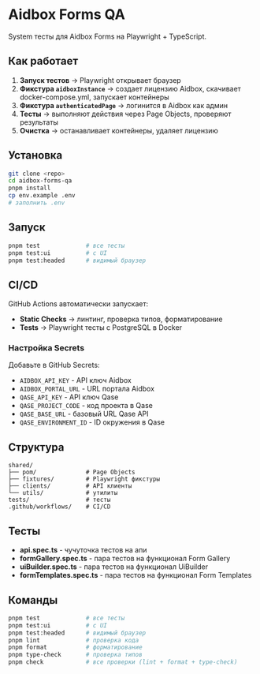 # Aidbox Forms QA

System тесты для Aidbox Forms на Playwright + TypeScript.

## Как работает

1. **Запуск тестов** → Playwright открывает браузер
2. **Фикстура `aidboxInstance`** → создает лицензию Aidbox, скачивает docker-compose.yml, запускает контейнеры
3. **Фикстура `authenticatedPage`** → логинится в Aidbox как админ
4. **Тесты** → выполняют действия через Page Objects, проверяют результаты
5. **Очистка** → останавливает контейнеры, удаляет лицензию

## Установка

```bash
git clone <repo>
cd aidbox-forms-qa
pnpm install
cp env.example .env
# заполнить .env
```

## Запуск

```bash
pnpm test             # все тесты
pnpm test:ui          # с UI
pnpm test:headed      # видимый браузер
```

## CI/CD

GitHub Actions автоматически запускает:

- **Static Checks** → линтинг, проверка типов, форматирование
- **Tests** → Playwright тесты с PostgreSQL в Docker

### Настройка Secrets

Добавьте в GitHub Secrets:

- `AIDBOX_API_KEY` - API ключ Aidbox
- `AIDBOX_PORTAL_URL` - URL портала Aidbox
- `QASE_API_KEY` - API ключ Qase
- `QASE_PROJECT_CODE` - код проекта в Qase
- `QASE_BASE_URL` - базовый URL Qase API
- `QASE_ENVIRONMENT_ID` - ID окружения в Qase

## Структура

```
shared/
├── pom/              # Page Objects
├── fixtures/         # Playwright фикстуры
├── clients/          # API клиенты
└── utils/            # утилиты
tests/                # тесты
.github/workflows/    # CI/CD
```

## Тесты

- **api.spec.ts** - чучуточка тестов на апи
- **formGallery.spec.ts** - пара тестов на функционал Form Gallery
- **uiBuilder.spec.ts** - пара тестов на функционал UiBuilder
- **formTemplates.spec.ts** - пара тестов на функционал Form Templates

## Команды

```bash
pnpm test             # все тесты
pnpm test:ui          # с UI
pnpm test:headed      # видимый браузер
pnpm lint             # проверка кода
pnpm format           # форматирование
pnpm type-check       # проверка типов
pnpm check            # все проверки (lint + format + type-check)
```
